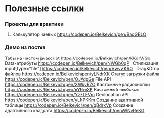 # Полезные ссылки

### Проекты для практики

1. Калькулятор чаевых https://codepen.io/Belkevich/pen/BaoGBLO

### Демо из постов

Табы на чистом javascript https://codepen.io/Belkevich/pen/KKdrWGx &nbsp;
Data-атрибуты https://codepen.io/Belkevich/pen/NWGbQqP &nbsp;
Стилизация input[type="file"] https://codepen.io/Belkevich/pen/VwvwKRO &nbsp;
Drag&Drop файлов https://codepen.io/Belkevich/pen/yLNdrXK
Статус загрузки файла https://codepen.io/Belkevich/pen/OJVdpGe
File API https://codepen.io/Belkevich/pen/XWbyRZO
Кастомные радиокнопки https://codepen.io/Belkevich/pen/eYNreXP
Кастомный чекбоксы https://codepen.io/Belkevich/pen/YzXLEVm
Geolocation API https://codepen.io/Belkevich/pen/yLNPKKm
Создание адаптивной таблицы https://codepen.io/Belkevich/pen/qBdrxVp
Создание адаптивного квадрата https://codepen.io/Belkevich/pen/WNvReKG
